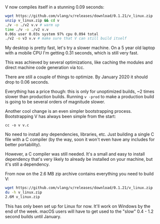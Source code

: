 V now compiles itself in a stunning 0.09 seconds:


```bash
wget https://github.com/vlang/v/releases/download/0.1.21/v_linux.zip
unzip v_linux.zip && cd v
./v -o ./v2 v.v # warm up
time ./v -o ./v2 v.v
0.06s user 0.03s system 97% cpu 0.094 total
./v2 -o v3 v.v # make sure that V can still build itself
```

My desktop is pretty fast, let's try a slower machine. On a 5 year old laptop with a mobile CPU I'm getting 0.31 seconds, which is still very fast.

This was achieved by several optimizations, like caching the modules and direct machine code generation via tcc. 


There are still a couple of things to optimize. By January 2020 it should drop to 0.06 seconds.

Everything has a price though: this is only for unoptimized builds, ~2 times slower than production builds. Running `v -prod` to make a production build is going to be several orders of magnitude slower.


Another cool change is an even simpler bootstrapping process. Bootstrapping V has always been simple from the start:

```
cc -o v v.c
```

No need to install any dependencies, libraries, etc. Just building a single C file with a C compiler (by the way, soon it won't even have any includes for better portability).

However, a C compiler was still needed. It's a small and easy to install dependency that's very likely to already be installed on your machine, but it's still a dependency.

From now on the 2.6 MB zip archive contains everything you need to build V:

```bash
wget https://github.com/vlang/v/releases/download/0.1.21/v_linux.zip
du -h v_linux.zip
2.6M v_linux.zip
```

This has only been set up for Linux for now. It'll work on Windows by the end of the week. macOS users will have to get used to the "slow" 0.4 - 1.2 second builds until January.

